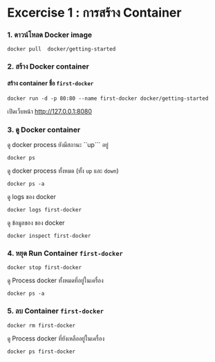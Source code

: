 # Excercise 1 : การสร้าง Container

### 1. ดาวน์โหลด Docker image

```
docker pull  docker/getting-started
```

### 2. สร้าง Docker container 

#### สร้าง container ชื่อ ```first-docker```

```
docker run -d -p 80:80 --name first-docker docker/getting-started 
```
เปิดเว็บหน้า http://127.0.0.1:8080

### 3. ดู Docker container 

ดู docker process ยังมีสถานะ ``up``` อยู่
```
docker ps 
```

ดู docker process ทั้งหมด (ทั้ง ```up``` และ ```down```)
```
docker ps -a
```

ดู logs ของ docker 
```
docker logs first-docker
```

ดู ข้อมูลของ ของ docker 
```
docker inspect first-docker
```

### 4. หยุด Run Container ```first-docker```

```
docker stop first-docker
```

ดู Process docker ทั้งหมดที่อยู่ในเครื่อง
```
docker ps -a
```

### 5. ลบ Container ```first-docker```

```
docker rm first-docker
```

ดู Process docker ที่ยังเหลืออยู่ในเครื่อง
```
docker ps first-docker
```
